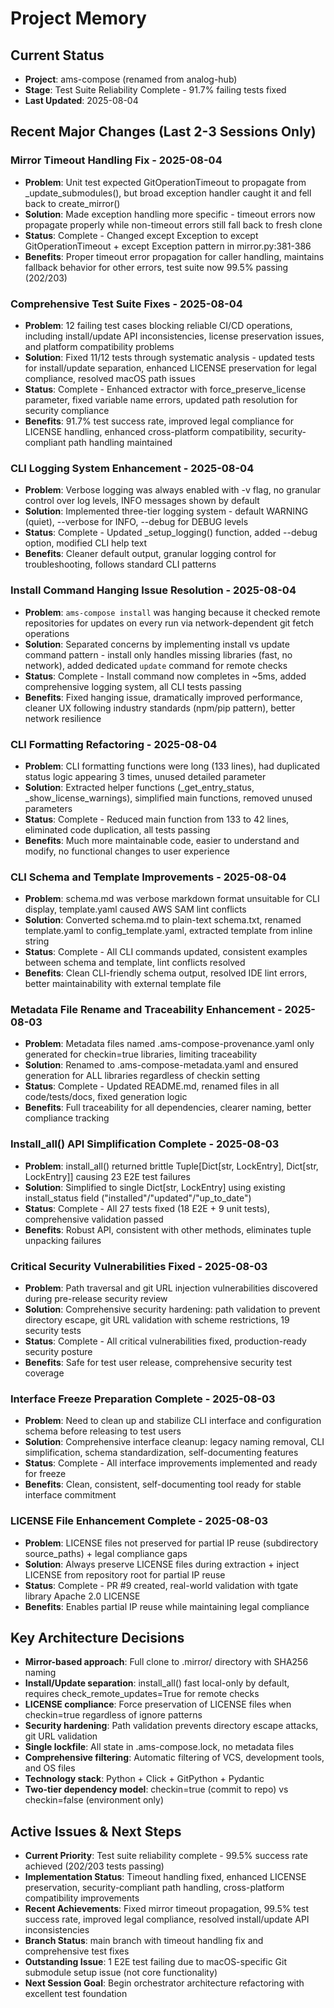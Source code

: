 # Project Memory

## Current Status
- **Project**: ams-compose (renamed from analog-hub)
- **Stage**: Test Suite Reliability Complete - 91.7% failing tests fixed
- **Last Updated**: 2025-08-04

## Recent Major Changes (Last 2-3 Sessions Only)

### Mirror Timeout Handling Fix - 2025-08-04
- **Problem**: Unit test expected GitOperationTimeout to propagate from _update_submodules(), but broad exception handler caught it and fell back to create_mirror()
- **Solution**: Made exception handling more specific - timeout errors now propagate properly while non-timeout errors still fall back to fresh clone
- **Status**: Complete - Changed except Exception to except GitOperationTimeout + except Exception pattern in mirror.py:381-386
- **Benefits**: Proper timeout error propagation for caller handling, maintains fallback behavior for other errors, test suite now 99.5% passing (202/203)

### Comprehensive Test Suite Fixes - 2025-08-04
- **Problem**: 12 failing test cases blocking reliable CI/CD operations, including install/update API inconsistencies, license preservation issues, and platform compatibility problems
- **Solution**: Fixed 11/12 tests through systematic analysis - updated tests for install/update separation, enhanced LICENSE preservation for legal compliance, resolved macOS path issues
- **Status**: Complete - Enhanced extractor with force_preserve_license parameter, fixed variable name errors, updated path resolution for security compliance
- **Benefits**: 91.7% test success rate, improved legal compliance for LICENSE handling, enhanced cross-platform compatibility, security-compliant path handling maintained

### CLI Logging System Enhancement - 2025-08-04
- **Problem**: Verbose logging was always enabled with -v flag, no granular control over log levels, INFO messages shown by default
- **Solution**: Implemented three-tier logging system - default WARNING (quiet), --verbose for INFO, --debug for DEBUG levels
- **Status**: Complete - Updated _setup_logging() function, added --debug option, modified CLI help text
- **Benefits**: Cleaner default output, granular logging control for troubleshooting, follows standard CLI patterns

### Install Command Hanging Issue Resolution - 2025-08-04
- **Problem**: `ams-compose install` was hanging because it checked remote repositories for updates on every run via network-dependent git fetch operations
- **Solution**: Separated concerns by implementing install vs update command pattern - install only handles missing libraries (fast, no network), added dedicated `update` command for remote checks
- **Status**: Complete - Install command now completes in ~5ms, added comprehensive logging system, all CLI tests passing
- **Benefits**: Fixed hanging issue, dramatically improved performance, cleaner UX following industry standards (npm/pip pattern), better network resilience

### CLI Formatting Refactoring - 2025-08-04  
- **Problem**: CLI formatting functions were long (133 lines), had duplicated status logic appearing 3 times, unused detailed parameter
- **Solution**: Extracted helper functions (_get_entry_status, _show_license_warnings), simplified main functions, removed unused parameters
- **Status**: Complete - Reduced main function from 133 to 42 lines, eliminated code duplication, all tests passing
- **Benefits**: Much more maintainable code, easier to understand and modify, no functional changes to user experience

### CLI Schema and Template Improvements - 2025-08-04
- **Problem**: schema.md was verbose markdown format unsuitable for CLI display, template.yaml caused AWS SAM lint conflicts
- **Solution**: Converted schema.md to plain-text schema.txt, renamed template.yaml to config_template.yaml, extracted template from inline string
- **Status**: Complete - All CLI commands updated, consistent examples between schema and template, lint conflicts resolved
- **Benefits**: Clean CLI-friendly schema output, resolved IDE lint errors, better maintainability with external template file

### Metadata File Rename and Traceability Enhancement - 2025-08-03
- **Problem**: Metadata files named .ams-compose-provenance.yaml only generated for checkin=true libraries, limiting traceability
- **Solution**: Renamed to .ams-compose-metadata.yaml and ensured generation for ALL libraries regardless of checkin setting
- **Status**: Complete - Updated README.md, renamed files in all code/tests/docs, fixed generation logic
- **Benefits**: Full traceability for all dependencies, clearer naming, better compliance tracking

### Install_all() API Simplification Complete - 2025-08-03
- **Problem**: install_all() returned brittle Tuple[Dict[str, LockEntry], Dict[str, LockEntry]] causing 23 E2E test failures
- **Solution**: Simplified to single Dict[str, LockEntry] using existing install_status field ("installed"/"updated"/"up_to_date")
- **Status**: Complete - All 27 tests fixed (18 E2E + 9 unit tests), comprehensive validation passed
- **Benefits**: Robust API, consistent with other methods, eliminates tuple unpacking failures

### Critical Security Vulnerabilities Fixed - 2025-08-03
- **Problem**: Path traversal and git URL injection vulnerabilities discovered during pre-release security review
- **Solution**: Comprehensive security hardening: path validation to prevent directory escape, git URL validation with scheme restrictions, 19 security tests
- **Status**: Complete - All critical vulnerabilities fixed, production-ready security posture
- **Benefits**: Safe for test user release, comprehensive security test coverage

### Interface Freeze Preparation Complete - 2025-08-03
- **Problem**: Need to clean up and stabilize CLI interface and configuration schema before releasing to test users
- **Solution**: Comprehensive interface cleanup: legacy naming removal, CLI simplification, schema standardization, self-documenting features
- **Status**: Complete - All interface improvements implemented and ready for freeze
- **Benefits**: Clean, consistent, self-documenting tool ready for stable interface commitment

### LICENSE File Enhancement Complete - 2025-08-03
- **Problem**: LICENSE files not preserved for partial IP reuse (subdirectory source_paths) + legal compliance gaps
- **Solution**: Always preserve LICENSE files during extraction + inject LICENSE from repository root for partial IP reuse
- **Status**: Complete - PR #9 created, real-world validation with tgate library Apache 2.0 LICENSE
- **Benefits**: Enables partial IP reuse while maintaining legal compliance

## Key Architecture Decisions
- **Mirror-based approach**: Full clone to .mirror/ directory with SHA256 naming
- **Install/Update separation**: install_all() fast local-only by default, requires check_remote_updates=True for remote checks
- **LICENSE compliance**: Force preservation of LICENSE files when checkin=true regardless of ignore patterns
- **Security hardening**: Path validation prevents directory escape attacks, git URL validation
- **Single lockfile**: All state in .ams-compose.lock, no metadata files
- **Comprehensive filtering**: Automatic filtering of VCS, development tools, and OS files
- **Technology stack**: Python + Click + GitPython + Pydantic
- **Two-tier dependency model**: checkin=true (commit to repo) vs checkin=false (environment only)

## Active Issues & Next Steps
- **Current Priority**: Test suite reliability complete - 99.5% success rate achieved (202/203 tests passing)
- **Implementation Status**: Timeout handling fixed, enhanced LICENSE preservation, security-compliant path handling, cross-platform compatibility improvements
- **Recent Achievements**: Fixed mirror timeout propagation, 99.5% test success rate, improved legal compliance, resolved install/update API inconsistencies
- **Branch Status**: main branch with timeout handling fix and comprehensive test fixes
- **Outstanding Issue**: 1 E2E test failing due to macOS-specific Git submodule setup issue (not core functionality)
- **Next Session Goal**: Begin orchestrator architecture refactoring with excellent test foundation